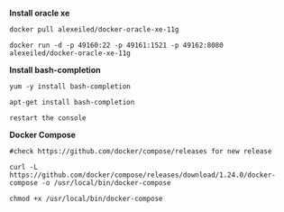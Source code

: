 **Install oracle xe**

	docker pull alexeiled/docker-oracle-xe-11g

	docker run -d -p 49160:22 -p 49161:1521 -p 49162:8080 alexeiled/docker-oracle-xe-11g


**Install bash-completion**

	yum -y install bash-completion

	apt-get install bash-completion

	restart the console


**Docker Compose**

    #check https://github.com/docker/compose/releases for new release

    curl -L https://github.com/docker/compose/releases/download/1.24.0/docker-compose -o /usr/local/bin/docker-compose

    chmod +x /usr/local/bin/docker-compose

